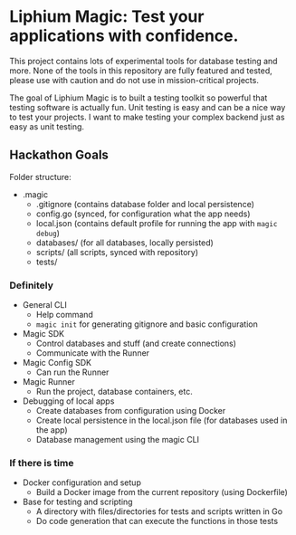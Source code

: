 # Liphium Magic: Test your applications with confidence.

This project contains lots of experimental tools for database testing and more. None of the tools in this repository are fully featured and tested, please use with caution and do not use in mission-critical projects.

The goal of Liphium Magic is to built a testing toolkit so powerful that testing software is actually fun. Unit testing is easy and can be a nice way to test your projects. I want to make testing your complex backend just as easy as unit testing.

## Hackathon Goals

Folder structure:
- .magic
    - .gitignore (contains database folder and local persistence)
    - config.go (synced, for configuration what the app needs)
    - local.json (contains default profile for running the app with ``magic debug``)
    - databases/ (for all databases, locally persisted)
    - scripts/ (all scripts, synced with repository)
    - tests/

### Definitely

- General CLI
    - Help command
    - ``magic init`` for generating gitignore and basic configuration
- Magic SDK
    - Control databases and stuff (and create connections)
    - Communicate with the Runner
- Magic Config SDK
    - Can run the Runner
- Magic Runner
    - Run the project, database containers, etc.
- Debugging of local apps
    - Create databases from configuration using Docker
    - Create local persistence in the local.json file (for databases used in the app)
    - Database management using the magic CLI

### If there is time

- Docker configuration and setup
    - Build a Docker image from the current repository (using Dockerfile)
- Base for testing and scripting
    - A directory with files/directories for tests and scripts written in Go
    - Do code generation that can execute the functions in those tests